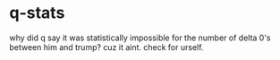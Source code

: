 # q-stats
why did q say it was statistically impossible for the number of delta 0's between him and trump? cuz it aint. check for urself.
